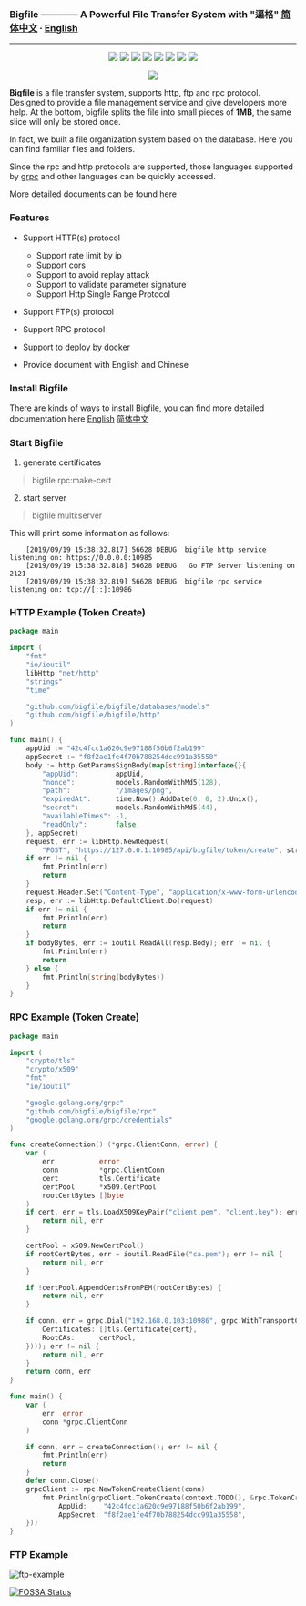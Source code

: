 ### Bigfile ———— A Powerful File Transfer System with "逼格" [简体中文](https://learnku.com/docs/bigfile) ∙ [English](https://bigfile.site)
----

<p align="center">
    <a href="https://travis-ci.org/bigfile/bigfile"><img src="https://travis-ci.org/bigfile/bigfile.svg?branch=master"/></a>
    <a href="https://codecov.io/gh/bigfile/bigfile"><img src="https://codecov.io/gh/bigfile/bigfile/branch/master/graph/badge.svg"/></a>
    <a href="https://godoc.org/github.com/bigfile/bigfile"><img src="https://godoc.org/github.com/bigfile/bigfile?status.svg"/></a>
    <a href="https://github.com/bigfile/bigfile"><img src="https://img.shields.io/badge/release-v1.0.9-blue"/></a>
    <a href="https://app.fossa.io/projects/git%2Bgithub.com%2Fbigfile%2Fbigfile?ref=badge_shield"><img src="https://app.fossa.io/api/projects/git%2Bgithub.com%2Fbigfile%2Fbigfile.svg?type=shield"/></a>
    <a href="https://goreportcard.com/report/github.com/bigfile/bigfile"><img src="https://goreportcard.com/badge/github.com/bigfile/bigfile"/></a>
    <a href="https://golangci.com/r/github.com/bigfile/bigfile"><img src="https://golangci.com/badges/github.com/bigfile/bigfile.svg"/></a>
    <a href="https://www.codetriage.com/bigfile/bigfile"><img src="https://www.codetriage.com/bigfile/bigfile/badges/users.svg"/></a>
</p>

<p align="center">
    <img src="https://bigfile.site/bigfile.png" />
</p>

**Bigfile** is a file transfer system, supports http, ftp and rpc protocol. Designed to provide a file management service and give developers more help. At the bottom, bigfile splits the file into small pieces of **1MB**, the same slice will only be stored once.

In fact, we built a file organization system based on the database. Here you can find familiar files and folders.

Since the rpc and http protocols are supported, those languages supported by [grpc](https://grpc.io/) and other languages can be quickly accessed.

More detailed documents can be found here

### Features

* Support HTTP(s) protocol

    * Support rate limit by ip
    * Support cors
    * Support to avoid replay attack
    * Support to validate parameter signature
    * Support Http Single Range Protocol

* Support FTP(s) protocol

* Support RPC protocol

* Support to deploy by [docker](https://hub.docker.com/r/bigfile/bigfile)

* Provide document with English and Chinese


### Install Bigfile

There are kinds of ways to install Bigfile, you can find more detailed documentation here [English](https://bigfile.site/start/) [简体中文](https://learnku.com/docs/bigfile)

### Start Bigfile

1. generate certificates

> bigfile rpc:make-cert

2. start server

>  bigfile multi:server
>

This will print some information as follows:

        [2019/09/19 15:38:32.817] 56628 DEBUG  bigfile http service listening on: https://0.0.0.0:10985
        [2019/09/19 15:38:32.818] 56628 DEBUG   Go FTP Server listening on 2121
        [2019/09/19 15:38:32.819] 56628 DEBUG  bigfile rpc service listening on: tcp://[::]:10986


### HTTP Example (Token Create)

```go
package main

import (
	"fmt"
	"io/ioutil"
	libHttp "net/http"
	"strings"
	"time"

	"github.com/bigfile/bigfile/databases/models"
	"github.com/bigfile/bigfile/http"
)

func main() {
	appUid := "42c4fcc1a620c9e97188f50b6f2ab199"
	appSecret := "f8f2ae1fe4f70b788254dcc991a35558"
	body := http.GetParamsSignBody(map[string]interface{}{
		"appUid":         appUid,
		"nonce":          models.RandomWithMd5(128),
		"path":           "/images/png",
		"expiredAt":      time.Now().AddDate(0, 0, 2).Unix(),
		"secret":         models.RandomWithMd5(44),
		"availableTimes": -1,
		"readOnly":       false,
	}, appSecret)
	request, err := libHttp.NewRequest(
		"POST", "https://127.0.0.1:10985/api/bigfile/token/create", strings.NewReader(body))
	if err != nil {
		fmt.Println(err)
		return
	}
	request.Header.Set("Content-Type", "application/x-www-form-urlencoded")
	resp, err := libHttp.DefaultClient.Do(request)
	if err != nil {
		fmt.Println(err)
		return
	}
	if bodyBytes, err := ioutil.ReadAll(resp.Body); err != nil {
		fmt.Println(err)
		return
	} else {
		fmt.Println(string(bodyBytes))
	}
}
```

### RPC Example (Token Create)

```go
package main

import (
	"crypto/tls"
	"crypto/x509"
	"fmt"
	"io/ioutil"

	"google.golang.org/grpc"
	"github.com/bigfile/bigfile/rpc"
	"google.golang.org/grpc/credentials"
)

func createConnection() (*grpc.ClientConn, error) {
	var (
		err           error
		conn          *grpc.ClientConn
		cert          tls.Certificate
		certPool      *x509.CertPool
		rootCertBytes []byte
	)
	if cert, err = tls.LoadX509KeyPair("client.pem", "client.key"); err != nil {
		return nil, err
	}

	certPool = x509.NewCertPool()
	if rootCertBytes, err = ioutil.ReadFile("ca.pem"); err != nil {
		return nil, err
	}

	if !certPool.AppendCertsFromPEM(rootCertBytes) {
		return nil, err
	}

	if conn, err = grpc.Dial("192.168.0.103:10986", grpc.WithTransportCredentials(credentials.NewTLS(&tls.Config{
		Certificates: []tls.Certificate{cert},
		RootCAs:      certPool,
	}))); err != nil {
		return nil, err
	}
	return conn, err
}

func main() {
	var (
		err  error
		conn *grpc.ClientConn
	)

	if conn, err = createConnection(); err != nil {
		fmt.Println(err)
		return
	}
	defer conn.Close()
	grpcClient := rpc.NewTokenCreateClient(conn)
    	fmt.Println(grpcClient.TokenCreate(context.TODO(), &rpc.TokenCreateRequest{
    		AppUid:    "42c4fcc1a620c9e97188f50b6f2ab199",
    		AppSecret: "f8f2ae1fe4f70b788254dcc991a35558",
    }))
}
```

### FTP Example

![ftp-example](https://bigfile.site/ftp-connect-succesfully.png)

[![FOSSA Status](https://app.fossa.io/api/projects/git%2Bgithub.com%2Fbigfile%2Fbigfile.svg?type=large)](https://app.fossa.io/projects/git%2Bgithub.com%2Fbigfile%2Fbigfile?ref=badge_large)

